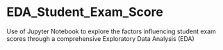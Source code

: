 # EDA_Student_Exam_Score
Use of Jupyter Notebook to explore the factors influencing student exam scores through a comprehensive Exploratory Data Analysis (EDA)
